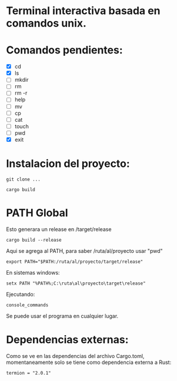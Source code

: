 # Terminal interactiva basada en comandos unix.

# Comandos pendientes:
- [x] cd
- [x] ls
- [ ] mkdir
- [ ] rm
- [ ] rm -r
- [ ] help
- [ ] mv
- [ ] cp
- [ ] cat
- [ ] touch 
- [ ] pwd
- [x] exit

# Instalacion del proyecto:

    git clone ...
    
    cargo build
    
# PATH Global

Esto generara un release en /target/release

    cargo build --release
    
Aqui se agrega al PATH, para saber /ruta/al/proyecto usar "pwd"

    export PATH="$PATH:/ruta/al/proyecto/target/release"

En sistemas windows:

    setx PATH "%PATH%;C:\ruta\al\proyecto\target\release"

Ejecutando:

    console_commands

Se puede usar el programa en cualquier lugar.
    
# Dependencias externas:

Como se ve en las dependencias del archivo Cargo.toml, momentaneamente solo se tiene como
dependencia externa a Rust:

    termion = "2.0.1"
